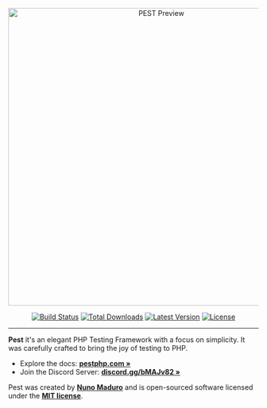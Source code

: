 <p align="center">
    <img src="https://next.pestphp.com/assets/img/og.png" width="600" alt="PEST Preview">
    <p align="center">
        <a href="https://github.com/pestphp/pest/actions"><img src="https://github.com/pest/pestphp/workflows/tests/badge.svg" alt="Build Status"></a>
        <a href="https://packagist.org/packages/pestphp/pest"><img src="https://poser.pugx.org/pestphp/pest/d/total.svg" alt="Total Downloads"></a>
        <a href="https://packagist.org/packages/pestphp/pest"><img src="https://poser.pugx.org/pestphp/pest/v/stable.svg" alt="Latest Version"></a>
        <a href="https://packagist.org/packages/pestphp/pest"><img src="https://poser.pugx.org/pestphp/pest/license.svg" alt="License"></a>
    </p>
</p>

------
**Pest** it's an elegant PHP Testing Framework with a focus on simplicity. It was carefully crafted to bring the joy of testing to PHP.

- Explore the docs: **[pestphp.com »](https://pestphp.com)**
- Join the Discord Server: **[discord.gg/bMAJv82 »](https://discord.gg/bMAJv82)**

Pest was created by **[Nuno Maduro](https://twitter.com/enunomaduro)** and is open-sourced software licensed under the **[MIT license](https://opensource.org/licenses/MIT)**.

